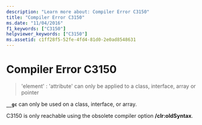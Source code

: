 ```yaml
---
description: "Learn more about: Compiler Error C3150"
title: "Compiler Error C3150"
ms.date: "11/04/2016"
f1_keywords: ["C3150"]
helpviewer_keywords: ["C3150"]
ms.assetid: c1ff28f5-52fe-4fd4-81d0-2e0ad8548631
---
```

# Compiler Error C3150

> 'element' : 'attribute' can only be applied to a class, interface, array or pointer

**`__gc`** can only be used on a class, interface, or array.

C3150 is only reachable using the obsolete compiler option **/clr:oldSyntax**.
